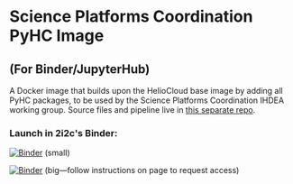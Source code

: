 # Science Platforms Coordination PyHC Image
## (For Binder/JupyterHub)

A Docker image that builds upon the HelioCloud base image by adding all PyHC packages, to be used by the Science Platforms Coordination IHDEA working group. Source files and pipeline live in [this separate repo](https://github.com/heliophysicsPy/pyhc-docker-environment/tree/heliocloud-base).

### Launch in 2i2c's Binder:
[![Binder](https://binder.opensci.2i2c.cloud/badge_logo.svg)](https://binder.opensci.2i2c.cloud/v2/gh/heliophysicsPy/science-platforms-coordination/heliocloud-base-w-pyhc?urlpath=lab/tree/Welcome.ipynb) (small)

[![Binder](https://big.binder.opensci.2i2c.cloud/badge_logo.svg)](https://big.binder.opensci.2i2c.cloud/v2/gh/heliophysicsPy/science-platforms-coordination/heliocloud-base-w-pyhc?urlpath=lab/tree/Welcome.ipynb) (big—follow instructions on page to request access)
